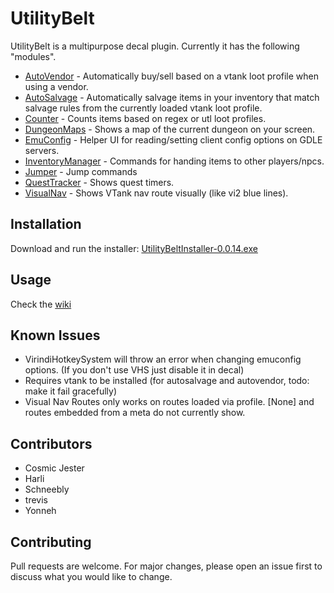 # UtilityBelt
UtilityBelt is a multipurpose decal plugin. Currently it has the following "modules".
- [AutoVendor](https://gitlab.com/trevis/utilitybelt/wikis/AutoVendor) - Automatically buy/sell based on a vtank loot profile when using a vendor.
- [AutoSalvage](https://gitlab.com/trevis/utilitybelt/wikis/AutoSalvage) - Automatically salvage items in your inventory that match salvage rules from the currently loaded vtank loot profile.
- [Counter](https://gitlab.com/trevis/utilitybelt/wikis/Counter) - Counts items based on regex or utl loot profiles.
- [DungeonMaps](https://gitlab.com/trevis/utilitybelt/wikis/DungeonMaps) - Shows a map of the current dungeon on your screen.
- [EmuConfig](https://gitlab.com/trevis/utilitybelt/wikis/EmuConfig) - Helper UI for reading/setting client config options on GDLE servers.
- [InventoryManager](https://gitlab.com/trevis/utilitybelt/wikis/InventoryManager) - Commands for handing items to other players/npcs.
- [Jumper](https://gitlab.com/trevis/utilitybelt/wikis/Jumper) - Jump commands
- [QuestTracker](https://gitlab.com/trevis/utilitybelt/wikis/QuestTracker) - Shows quest timers.
- [VisualNav](https://gitlab.com/trevis/utilitybelt/wikis/VisualNav) - Shows VTank nav route visually (like vi2 blue lines).


## Installation
Download and run the installer: [UtilityBeltInstaller-0.0.14.exe](/uploads/0d29c14ccc27377941cb5f92c37ffaef/UtilityBeltInstaller-0.0.14.exe)

## Usage
Check the [wiki](https://gitlab.com/trevis/utilitybelt/wikis/home) 

## Known Issues
* VirindiHotkeySystem will throw an error when changing emuconfig options. (If you don't use VHS just disable it in decal)
* Requires vtank to be installed (for autosalvage and autovendor, todo: make it fail gracefully)
* Visual Nav Routes only works on routes loaded via profile. [None] and routes embedded from a meta do not currently show.

## Contributors
* Cosmic Jester
* Harli
* Schneebly
* trevis
* Yonneh

## Contributing
Pull requests are welcome. For major changes, please open an issue first to discuss what you would like to change.